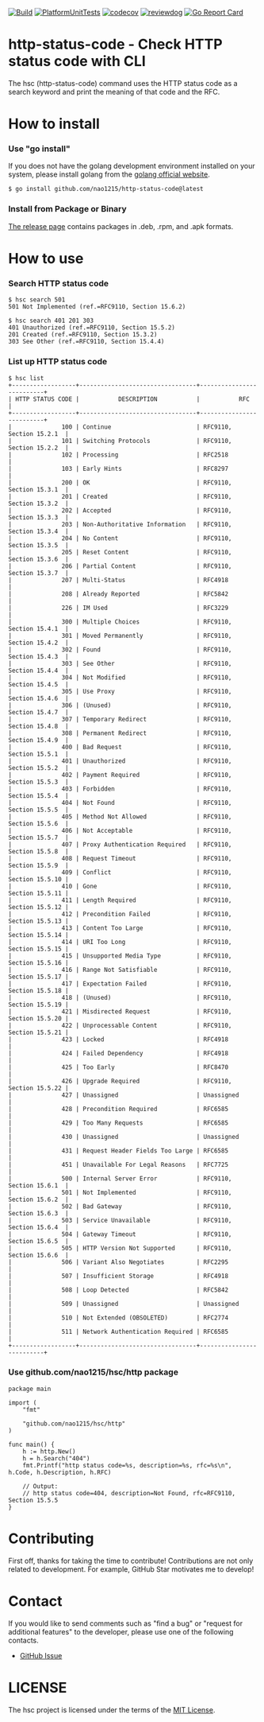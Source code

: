 [![Build](https://github.com/nao1215/http-status-code/actions/workflows/build.yml/badge.svg)](https://github.com/nao1215/http-status-code/actions/workflows/build.yml)
[![PlatformUnitTests](https://github.com/nao1215/http-status-code/actions/workflows/platform_test.yml/badge.svg)](https://github.com/nao1215/http-status-code/actions/workflows/platform_test.yml)
[![codecov](https://codecov.io/gh/nao1215/http-status-code/branch/main/graph/badge.svg?token=AGqQgVDcL1)](https://codecov.io/gh/nao1215/http-status-code)
[![reviewdog](https://github.com/nao1215/http-status-code/actions/workflows/reviewdog.yml/badge.svg)](https://github.com/nao1215/http-status-code/actions/workflows/reviewdog.yml)
[![Go Report Card](https://goreportcard.com/badge/github.com/nao1215/http-status-code)](https://goreportcard.com/report/github.com/nao1215/http-status-code)
# http-status-code - Check HTTP status code with CLI
The hsc (http-status-code) command uses the HTTP status code as a search keyword and print the meaning of that code and the RFC.

# How to install
### Use "go install"
If you does not have the golang development environment installed on your system, please install golang from the [golang official website](https://go.dev/doc/install).
```
$ go install github.com/nao1215/http-status-code@latest
```

### Install from Package or Binary
[The release page](https://github.com/nao1215/http-status-code/releases) contains packages in .deb, .rpm, and .apk formats.
  

# How to use
### Search HTTP status code
```
$ hsc search 501
501 Not Implemented (ref.=RFC9110, Section 15.6.2)

$ hsc search 401 201 303
401 Unauthorized (ref.=RFC9110, Section 15.5.2)
201 Created (ref.=RFC9110, Section 15.3.2)
303 See Other (ref.=RFC9110, Section 15.4.4)
```

### List up HTTP status code
```
$ hsc list
+------------------+---------------------------------+--------------------------+
| HTTP STATUS CODE |           DESCRIPTION           |           RFC            |
+------------------+---------------------------------+--------------------------+
|              100 | Continue                        | RFC9110, Section 15.2.1  |
|              101 | Switching Protocols             | RFC9110, Section 15.2.2  |
|              102 | Processing                      | RFC2518                  |
|              103 | Early Hints                     | RFC8297                  |
|              200 | OK                              | RFC9110, Section 15.3.1  |
|              201 | Created                         | RFC9110, Section 15.3.2  |
|              202 | Accepted                        | RFC9110, Section 15.3.3  |
|              203 | Non-Authoritative Information   | RFC9110, Section 15.3.4  |
|              204 | No Content                      | RFC9110, Section 15.3.5  |
|              205 | Reset Content                   | RFC9110, Section 15.3.6  |
|              206 | Partial Content                 | RFC9110, Section 15.3.7  |
|              207 | Multi-Status                    | RFC4918                  |
|              208 | Already Reported                | RFC5842                  |
|              226 | IM Used                         | RFC3229                  |
|              300 | Multiple Choices                | RFC9110, Section 15.4.1  |
|              301 | Moved Permanently               | RFC9110, Section 15.4.2  |
|              302 | Found                           | RFC9110, Section 15.4.3  |
|              303 | See Other                       | RFC9110, Section 15.4.4  |
|              304 | Not Modified                    | RFC9110, Section 15.4.5  |
|              305 | Use Proxy                       | RFC9110, Section 15.4.6  |
|              306 | (Unused)                        | RFC9110, Section 15.4.7  |
|              307 | Temporary Redirect              | RFC9110, Section 15.4.8  |
|              308 | Permanent Redirect              | RFC9110, Section 15.4.9  |
|              400 | Bad Request                     | RFC9110, Section 15.5.1  |
|              401 | Unauthorized                    | RFC9110, Section 15.5.2  |
|              402 | Payment Required                | RFC9110, Section 15.5.3  |
|              403 | Forbidden                       | RFC9110, Section 15.5.4  |
|              404 | Not Found                       | RFC9110, Section 15.5.5  |
|              405 | Method Not Allowed              | RFC9110, Section 15.5.6  |
|              406 | Not Acceptable                  | RFC9110, Section 15.5.7  |
|              407 | Proxy Authentication Required   | RFC9110, Section 15.5.8  |
|              408 | Request Timeout                 | RFC9110, Section 15.5.9  |
|              409 | Conflict                        | RFC9110, Section 15.5.10 |
|              410 | Gone                            | RFC9110, Section 15.5.11 |
|              411 | Length Required                 | RFC9110, Section 15.5.12 |
|              412 | Precondition Failed             | RFC9110, Section 15.5.13 |
|              413 | Content Too Large               | RFC9110, Section 15.5.14 |
|              414 | URI Too Long                    | RFC9110, Section 15.5.15 |
|              415 | Unsupported Media Type          | RFC9110, Section 15.5.16 |
|              416 | Range Not Satisfiable           | RFC9110, Section 15.5.17 |
|              417 | Expectation Failed              | RFC9110, Section 15.5.18 |
|              418 | (Unused)                        | RFC9110, Section 15.5.19 |
|              421 | Misdirected Request             | RFC9110, Section 15.5.20 |
|              422 | Unprocessable Content           | RFC9110, Section 15.5.21 |
|              423 | Locked                          | RFC4918                  |
|              424 | Failed Dependency               | RFC4918                  |
|              425 | Too Early                       | RFC8470                  |
|              426 | Upgrade Required                | RFC9110, Section 15.5.22 |
|              427 | Unassigned                      | Unassigned               |
|              428 | Precondition Required           | RFC6585                  |
|              429 | Too Many Requests               | RFC6585                  |
|              430 | Unassigned                      | Unassigned               |
|              431 | Request Header Fields Too Large | RFC6585                  |
|              451 | Unavailable For Legal Reasons   | RFC7725                  |
|              500 | Internal Server Error           | RFC9110, Section 15.6.1  |
|              501 | Not Implemented                 | RFC9110, Section 15.6.2  |
|              502 | Bad Gateway                     | RFC9110, Section 15.6.3  |
|              503 | Service Unavailable             | RFC9110, Section 15.6.4  |
|              504 | Gateway Timeout                 | RFC9110, Section 15.6.5  |
|              505 | HTTP Version Not Supported      | RFC9110, Section 15.6.6  |
|              506 | Variant Also Negotiates         | RFC2295                  |
|              507 | Insufficient Storage            | RFC4918                  |
|              508 | Loop Detected                   | RFC5842                  |
|              509 | Unassigned                      | Unassigned               |
|              510 | Not Extended (OBSOLETED)        | RFC2774                  |
|              511 | Network Authentication Required | RFC6585                  |
+------------------+---------------------------------+--------------------------+
```

### Use github.com/nao1215/hsc/http package
```
package main

import (
	"fmt"

	"github.com/nao1215/hsc/http"
)

func main() {
	h := http.New()
	h = h.Search("404")
	fmt.Printf("http status code=%s, description=%s, rfc=%s\n", h.Code, h.Description, h.RFC)

	// Output:
	// http status code=404, description=Not Found, rfc=RFC9110, Section 15.5.5
}
```

# Contributing
First off, thanks for taking the time to contribute! Contributions are not only related to development. For example, GitHub Star motivates me to develop!

# Contact
If you would like to send comments such as "find a bug" or "request for additional features" to the developer, please use one of the following contacts.

- [GitHub Issue](https://github.com/nao1215/http-status-code/issues)

# LICENSE
The hsc project is licensed under the terms of the [MIT License](./LICENSE).

